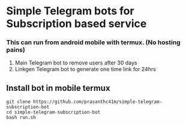 # Simple Telegram bots for Subscription based service 
### This can run from android mobile with termux. (No hosting pains)

1. Main Telegram bot to remove users after 30 days
2. Linkgen Telegram bot to generate one time link for 24hrs

## Install bot in mobile termux
```
git clone https://github.com/prasanthc41m/simple-telegram-subscription-bot
cd simple-telegram-subscription-bot
bash run.sh

```
